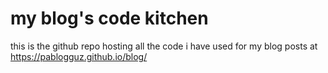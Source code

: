 # my blog's code kitchen
this is the github repo hosting all the code i have used for my blog posts at https://pablogguz.github.io/blog/


